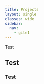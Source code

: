```yaml
---
title: Projects
layout: single
classes: wide
sidebar:
  nav:
    - gite1
---
```


Test


## Test 

### Test

